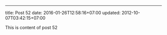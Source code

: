 ---
title: Post 52
date: 2016-01-26T12:58:16+07:00
updated: 2012-10-07T03:42:15+07:00

This is content of post 52